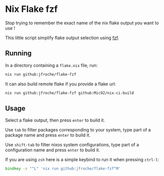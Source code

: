 # Nix Flake fzf

Stop trying to remember the exact name of the nix flake output you want to use !

This little script simplify flake output selection using [fzf](https://github.com/junegunn/fzf/).

## Running

In a directory containing a `flake.nix` file, run:

```bash
nix run github:jfroche/flake-fzf
```

It can also build remote flake if you provide a flake url:

```bash
nix run github:jfroche/flake-fzf github:Mic92/nix-ci-build
```

## Usage

Select a flake output, then press `enter` to build it.

Use `tab` to filter packages corresponding to your system, type part of a package name and press `enter` to build it.

Use `shift-tab` to filter nixos system configurations, type part of a configuration name and press `enter` to build it.

If you are using `zsh` here is a simple keybind to run it when pressing `ctrl-l`:

```zsh
bindkey -s "^L" 'nix run github:jfroche/flake-fzf^M'
```
